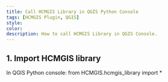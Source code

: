 ```yaml
---
title: Call HCMGIS Library in QGIS Python Console
tags: [HCMGIS Plugin, QGIS]
style: 
color: 
description: How to call HCMGIS Library in QGIS Console.
---
```

## 1. Import HCMGIS library
In QGIS Python console:
from HCMGIS.hcmgis_library import *

